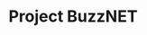 ---
title: Project BuzzNET

description: A Fulbright Student Project led by BUDS Lab Team member Ananya Joshi. She is designing a smart sensor network that can detect and prevent mosquito breeding grounds in urban areas.
people:
  - ananya
  - clayton
image: img/BuzzNet2.png
# no-link: true
layout: project
last-updated: 2019-05-31
---